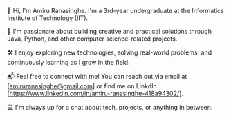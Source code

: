 👋 Hi, I'm Amiru Ranasinghe. I'm a 3rd-year undergraduate at the Informatics Institute of Technology (IIT).

👀 I'm passionate about building creative and practical solutions through Java, Python, and other computer science-related projects. 

🛠️ I enjoy exploring new technologies, solving real-world problems, and continuously learning as I grow in the field.

📬 Feel free to connect with me! You can reach out via email at [amiruranasinghe@gmail.com] or find me on LinkdIn [https://www.linkedin.com/in/amiru-ranasinghe-418a94302/]. 

💻 I'm always up for a chat about tech, projects, or anything in between.
 
